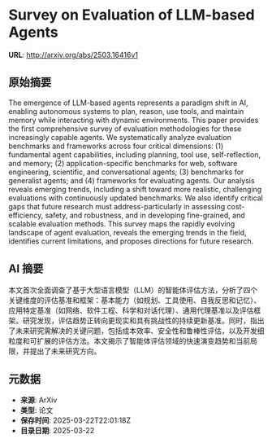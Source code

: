 # Survey on Evaluation of LLM-based Agents

**URL**: http://arxiv.org/abs/2503.16416v1

## 原始摘要

The emergence of LLM-based agents represents a paradigm shift in AI, enabling
autonomous systems to plan, reason, use tools, and maintain memory while
interacting with dynamic environments. This paper provides the first
comprehensive survey of evaluation methodologies for these increasingly capable
agents. We systematically analyze evaluation benchmarks and frameworks across
four critical dimensions: (1) fundamental agent capabilities, including
planning, tool use, self-reflection, and memory; (2) application-specific
benchmarks for web, software engineering, scientific, and conversational
agents; (3) benchmarks for generalist agents; and (4) frameworks for evaluating
agents. Our analysis reveals emerging trends, including a shift toward more
realistic, challenging evaluations with continuously updated benchmarks. We
also identify critical gaps that future research must address-particularly in
assessing cost-efficiency, safety, and robustness, and in developing
fine-grained, and scalable evaluation methods. This survey maps the rapidly
evolving landscape of agent evaluation, reveals the emerging trends in the
field, identifies current limitations, and proposes directions for future
research.


## AI 摘要

本文首次全面调查了基于大型语言模型（LLM）的智能体评估方法，分析了四个关键维度的评估基准和框架：基本能力（如规划、工具使用、自我反思和记忆）、应用特定基准（如网络、软件工程、科学和对话代理）、通用代理基准以及评估框架。研究发现，评估趋势正转向更现实和具有挑战性的持续更新基准。同时，指出了未来研究需解决的关键问题，包括成本效率、安全性和鲁棒性评估，以及开发细粒度和可扩展的评估方法。本文揭示了智能体评估领域的快速演变趋势和当前局限，并提出了未来研究方向。

## 元数据

- **来源**: ArXiv
- **类型**: 论文
- **保存时间**: 2025-03-22T22:01:18Z
- **目录日期**: 2025-03-22
